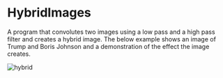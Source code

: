 # HybridImages

A program that convolutes two images using a low pass and a high pass filter and creates a hybrid image.
The below example shows an image of Trump and Boris Johnson and a demonstration of the effect the image creates.

![hybrid](https://imgur.com/a/E4WY006)
